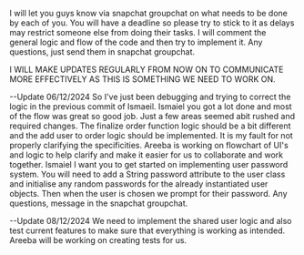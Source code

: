 I will let you guys know via snapchat groupchat on what needs to be done by each of you. You will have a deadline so please try to stick to it as delays may restrict someone else from doing their tasks. I will comment the general logic and flow of the code and then try to implement it. Any questions, just send them in snapchat groupchat. 

I WILL MAKE UPDATES REGULARLY FROM NOW ON TO COMMUNICATE MORE EFFECTIVELY AS THIS IS SOMETHING WE NEED TO WORK ON.


--Update 06/12/2024
  So I've just been debugging and trying to correct the logic in the previous commit of Ismaeil. Ismaiel you got a lot done and most of the flow was great so good job. Just a few areas seemed abit rushed and required changes. The finalize order function logic should be a     bit different and the add user to order logic should be implemented. It is my fault for not properly clarifying the specificities. Areeba is working on flowchart of UI's and logic to help clarify and make it easier for us to collaborate and work together. Ismaiel I want    you to get started on implementing user password system. You will need to add a String password attribute to the user class and initialise any random passwords for the already instantiated user objects. Then when the user is chosen we prompt for their password. Any         questions, message in the snapchat groupchat. 


--Update 08/12/2024
  We need to implement the shared user logic and also test current features to make sure that everything is working as intended. Areeba will be working on creating tests for us. 
